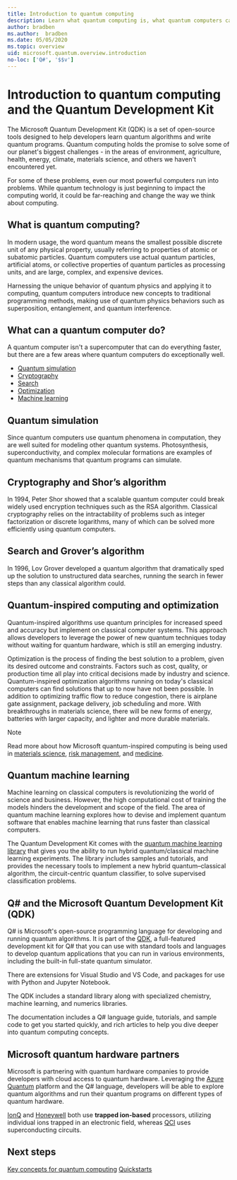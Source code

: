 ```yaml
---
title: Introduction to quantum computing
description: Learn what quantum computing is, what quantum computers can do, and how you can learn quantum computing.
author: bradben
ms.author:  bradben
ms.date: 05/05/2020
ms.topic: overview
uid: microsoft.quantum.overview.introduction
no-loc: ['Q#', '$$v']
---
```


# Introduction to quantum computing and the Quantum Development Kit

The Microsoft Quantum Development Kit (QDK) is a set of open-source tools designed to help developers learn quantum algorithms and write quantum programs. Quantum computing holds the promise to solve some of our planet's biggest challenges - in the areas of environment, agriculture, health, energy, climate, materials science, and others we haven't encountered yet.  

For some of these problems, even our most powerful computers run into problems. While quantum technology is just beginning to impact the computing world, it could be far-reaching and change the way we think about computing.

## What is quantum computing?

In modern usage, the word quantum means the smallest possible discrete unit of any physical property, usually referring to properties of atomic or subatomic particles. Quantum computers use actual quantum particles, artificial atoms, or collective properties of quantum particles as processing units, and are large, complex, and expensive devices.

Harnessing the unique behavior of quantum physics and applying it to computing, quantum computers introduce new concepts to traditional programming methods, making use of quantum physics behaviors such as superposition, entanglement, and quantum interference.

## What can a quantum computer do?

A quantum computer isn't a supercomputer that can do everything faster, but there are a few areas where quantum computers do exceptionally well.

- [Quantum simulation](xref:microsoft.quantum.overview.introduction#quantum-simulation)
- [Cryptography](xref:microsoft.quantum.overview.introduction#cryptography-and-shors-algorithm)
- [Search](xref:microsoft.quantum.overview.introduction#search-and-grovers-algorithm)
- [Optimization](xref:microsoft.quantum.overview.introduction#quantum-inspired-computing-and-optimization)
- [Machine learning](xref:microsoft.quantum.overview.introduction#quantum-machine-learning)

## Quantum simulation

Since quantum computers use quantum phenomena in computation, they are well suited for modeling other quantum systems. Photosynthesis, superconductivity, and complex molecular formations are examples of quantum mechanisms that quantum programs can simulate.

## Cryptography and Shor’s algorithm

In 1994, Peter Shor showed that a scalable quantum computer could break widely used encryption techniques such as the RSA algorithm. Classical cryptography relies on the intractability of problems such as integer factorization or discrete logarithms, many of which can be solved more efficiently using quantum computers.

## Search and Grover’s algorithm

In 1996, Lov Grover developed a quantum algorithm that dramatically sped up the solution to unstructured data searches, running the search in fewer steps than any classical algorithm could.

## Quantum-inspired computing and optimization

Quantum-inspired algorithms use quantum principles for increased speed and accuracy but implement on classical computer systems. This approach allows developers to leverage the power of new quantum techniques today without waiting for quantum hardware, which is still an emerging industry.

Optimization is the process of finding the best solution to a problem, given its desired outcome and constraints. Factors such as cost, quality, or production time all play into critical decisions made by industry and science. Quantum-inspired optimization algorithms running on today's classical computers can find solutions that up to now have not been possible. In addition to optimizing traffic flow to reduce congestion, there is airplane gate assignment, package delivery, job scheduling and more. With breakthroughs in materials science, there will be new forms of energy, batteries with larger capacity, and lighter and more durable materials.

> [!NOTE]
> Read more about how Microsoft quantum-inspired computing is being used in [materials science](https://cloudblogs.microsoft.com/quantum/2020/01/21/oti-lumionics-accelerating-materials-design-microsoft-azure-quantum/), [risk management](https://cloudblogs.microsoft.com/quantum/2019/05/22/microsoft-quantum-collaborates-with-willis-towers-watson-to-transform-risk-management-solutions/), and [medicine](https://blogs.microsoft.com/blog/2018/05/18/microsoft-quantum-helps-case-western-reserve-university-advance-mri-research/).

## Quantum machine learning

Machine learning on classical computers is revolutionizing the world of science and business. However, the high computational cost of training the models hinders the development and scope of the field. The area of quantum machine learning explores how to devise and implement quantum software that enables machine learning that runs faster than classical computers.

The Quantum Development Kit comes with the [quantum machine learning library](xref:microsoft.quantum.machine-learning.concepts.intro) that gives you the ability to run hybrid quantum/classical machine learning experiments. The library includes samples and tutorials, and provides the necessary tools to implement a new hybrid quantum–classical algorithm, the circuit-centric quantum classifier, to solve supervised classification problems.

## Q# and the Microsoft Quantum Development Kit (QDK)

Q# is Microsoft's open-source programming language for developing and running quantum algorithms. It is part of the [QDK](https://docs.microsoft.com/quantum/), a full-featured development kit for Q# that you can use with standard tools and languages to develop quantum applications that you can run in various environments, including the built-in full-state quantum simulator.

There are extensions for Visual Studio and VS Code, and packages for use with Python and Jupyter Notebook.

The QDK includes a standard library along with specialized chemistry, machine learning, and numerics libraries.

The documentation includes a Q# language guide, tutorials, and sample code to get you started quickly, and rich articles to help you dive deeper into quantum computing concepts.  

## Microsoft quantum hardware partners

Microsoft is partnering with quantum hardware companies to provide developers with cloud access to quantum hardware. Leveraging the [Azure Quantum](https://azure.microsoft.com/services/quantum/) platform and the Q# language, developers will be able to explore quantum algorithms and run their quantum programs on different types of quantum hardware.

[IonQ](https://ionq.com/news/november-4-2019-microsoft-partnership) and [Honeywell](https://www.honeywell.com/en-us/newsroom/news/2019/11/the-future-of-quantum-computing) both use **trapped ion-based** processors, utilizing individual ions trapped in an electronic field, whereas [QCI](https://quantumcircuits.com/news-and-publications/quantum-circuits-partners-with-microsoft-on-azure-quantum) uses superconducting circuits.

## Next steps

[Key concepts for quantum computing](xref:microsoft.quantum.overview.understanding)
[Quickstarts](xref:microsoft.quantum.welcome)